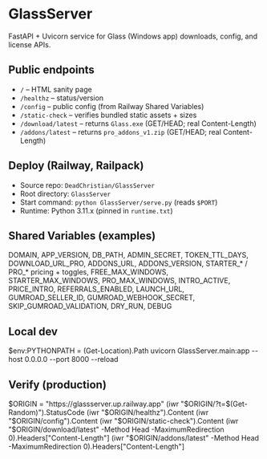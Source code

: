 ﻿# GlassServer

FastAPI + Uvicorn service for Glass (Windows app) downloads, config, and license APIs.

## Public endpoints
- `/` – HTML sanity page
- `/healthz` – status/version
- `/config` – public config (from Railway Shared Variables)
- `/static-check` – verifies bundled static assets + sizes
- `/download/latest` – returns `Glass.exe` (GET/HEAD; real Content-Length)
- `/addons/latest` – returns `pro_addons_v1.zip` (GET/HEAD; real Content-Length)

## Deploy (Railway, Railpack)
- Source repo: `DeadChristian/GlassServer`
- Root directory: `GlassServer`
- Start command: `python GlassServer/serve.py` (reads `$PORT`)
- Runtime: Python 3.11.x (pinned in `runtime.txt`)

## Shared Variables (examples)
DOMAIN, APP_VERSION, DB_PATH, ADMIN_SECRET, TOKEN_TTL_DAYS,
DOWNLOAD_URL_PRO, ADDONS_URL, ADDONS_VERSION,
STARTER_* / PRO_* pricing + toggles,
FREE_MAX_WINDOWS, STARTER_MAX_WINDOWS, PRO_MAX_WINDOWS,
INTRO_ACTIVE, PRICE_INTRO, REFERRALS_ENABLED, LAUNCH_URL,
GUMROAD_SELLER_ID, GUMROAD_WEBHOOK_SECRET,
SKIP_GUMROAD_VALIDATION, DRY_RUN, DEBUG

## Local dev
$env:PYTHONPATH = (Get-Location).Path
uvicorn GlassServer.main:app --host 0.0.0.0 --port 8000 --reload

## Verify (production)
$ORIGIN = "https://glassserver.up.railway.app"
(iwr "$ORIGIN/?t=$(Get-Random)").StatusCode
(iwr "$ORIGIN/healthz").Content
(iwr "$ORIGIN/config").Content
(iwr "$ORIGIN/static-check").Content
(iwr "$ORIGIN/download/latest" -Method Head -MaximumRedirection 0).Headers["Content-Length"]
(iwr "$ORIGIN/addons/latest"   -Method Head -MaximumRedirection 0).Headers["Content-Length"]

